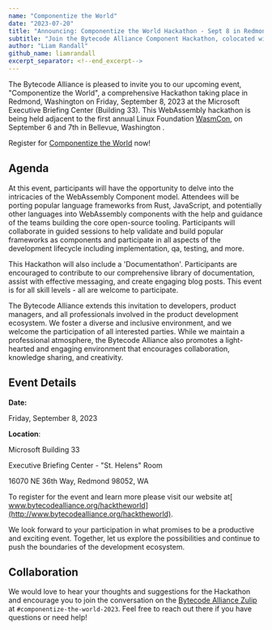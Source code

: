 ```yaml
---
name: "Componentize the World"
date: "2023-07-20"
title: "Announcing: Componentize the World Hackathon - Sept 8 in Redmond, WA"
subtitle: "Join the Bytecode Alliance Component Hackathon, colocated with the Linux Foundation WasmCON"
author: "Liam Randall"
github_name: liamrandall
excerpt_separator: <!--end_excerpt-->
---
```


The Bytecode Alliance is pleased to invite you to our upcoming event, "Componentize the World", a comprehensive Hackathon taking place in Redmond, Washington on Friday, September 8, 2023 at the Microsoft Executive Briefing Center (Building 33). This WebAssembly hackathon is being held adjacent to the first annual Linux Foundation [WasmCon](https://events.linuxfoundation.org/wasmcon/), on September 6 and 7th in Bellevue, Washington .

Register for [Componentize the World](#) now!
<!--end_excerpt-->

## Agenda

At this event, participants will have the opportunity to delve into the intricacies of the WebAssembly Component model. Attendees will be porting popular language frameworks from Rust, JavaScript, and potentially other languages into WebAssembly components with the help and guidance of the teams building the core open-source tooling. Participants will collaborate in guided sessions to help validate and build popular frameworks as components and participate in all aspects of the development lifecycle including implementation, qa, testing, and more.

This Hackathon will also include a 'Documentathon'. Participants are encouraged to contribute to our comprehensive library of documentation, assist with effective messaging, and create engaging blog posts. This event is for all skill levels - all are welcome to participate.

The Bytecode Alliance extends this invitation to developers, product managers, and all professionals involved in the product development ecosystem. We foster a diverse and inclusive environment, and we welcome the participation of all interested parties. While we maintain a professional atmosphere, the Bytecode Alliance also promotes a light-hearted and engaging environment that encourages collaboration, knowledge sharing, and creativity.


## Event Details

**Date:**

Friday, September 8, 2023 

**Location**: 

Microsoft Building 33

Executive Briefing Center - "St. Helens" Room

16070 NE 36th Way, Redmond 98052, WA

To register for the event and learn more please visit our website at[ www.bytecodealliance.org/hacktheworld](http://www.bytecodealliance.org/hacktheworld).

We look forward to your participation in what promises to be a productive and exciting event. Together, let us explore the possibilities and continue to push the boundaries of the development ecosystem.


## Collaboration

We would love to hear your thoughts and suggestions for the Hackathon and encourage you to join the conversation on the [Bytecode Alliance Zulip](https://bytecodealliance.zulipchat.com/) at `#componentize-the-world-2023`. Feel free to reach out there if you have questions or need help!
